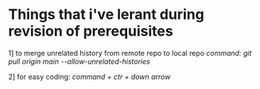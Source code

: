 # Things that i've lerant during revision of prerequisites
1] to merge unrelated history from remote repo to local repo
*command: git pull origin main --allow-unrelated-histories*

2] for easy coding: *command + ctr + down arrow*

